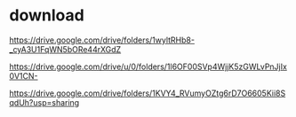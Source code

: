 # download

https://drive.google.com/drive/folders/1wyltRHb8-_cyA3U1FqWN5bORe44rXGdZ

https://drive.google.com/drive/u/0/folders/1l6OF00SVp4WjjK5zGWLvPnJjIx0V1CN-

https://drive.google.com/drive/folders/1KVY4_RVumyOZtg6rD7O6605Kii8SqdUh?usp=sharing
